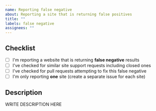 ```yaml
---
name: Reporting false negative
about: Reporting a site that is returning false positives
title: ""
labels: false negative
assignees: ""
---
```


<!--

######################################################################
  WARNING!
  IGNORING THE FOLLOWING TEMPLATE WILL RESULT IN ISSUE CLOSED AS INCOMPLETE
######################################################################

-->

## Checklist

<!--
Put x into all boxes (like this [x]) once you have completed what they say.
Make sure complete everything in the checklist.
-->

-   [ ] I'm reporting a website that is returning **false negative** results
-   [ ] I've checked for similar site support requests including closed ones
-   [ ] I've checked for pull requests attempting to fix this false negative
-   [ ] I'm only reporting **one** site (create a separate issue for each site)

## Description

<!--
Provide the username that is causing Sherlock to return a false negative, along with any other information that might help us fix this false negative.
-->

WRITE DESCRIPTION HERE
